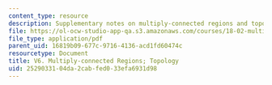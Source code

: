 ```yaml
---
content_type: resource
description: Supplementary notes on multiply-connected regions and topology.
file: https://ol-ocw-studio-app-qa.s3.amazonaws.com/courses/18-02-multivariable-calculus-fall-2007/2529033104da2cabfed033efa6931d98_mult_conectd_reg.pdf
file_type: application/pdf
parent_uid: 16819b09-677c-9716-4136-acd1fd60474c
resourcetype: Document
title: V6. Multiply-connected Regions; Topology
uid: 25290331-04da-2cab-fed0-33efa6931d98
---
```

